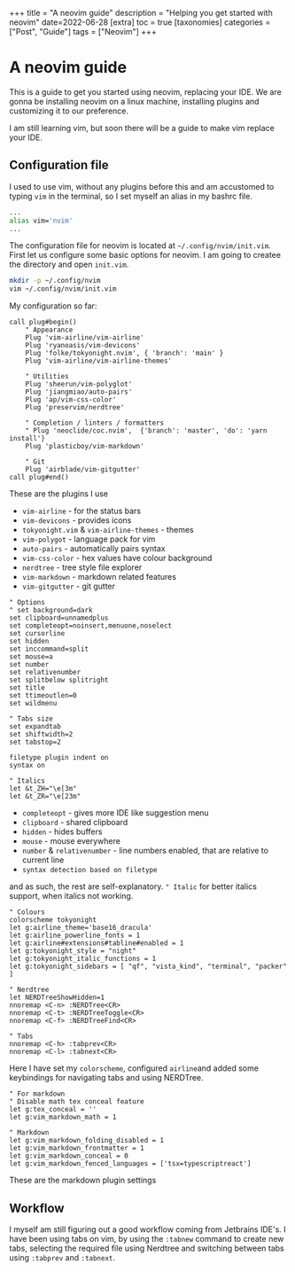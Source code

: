 +++
title = "A neovim guide"
description = "Helping you get started with neovim"
date=2022-06-28
[extra]
toc = true
[taxonomies]
categories = ["Post", "Guide"]
tags = ["Neovim"]
+++

# A neovim guide

This is a guide to get you started using neovim, replacing your IDE. We are gonna be installing neovim on a linux machine,
installing plugins and customizing it to our preference.

I am still learning vim, but soon there will be a guide to make vim replace your IDE.

## Configuration file

I used to use vim, without any plugins before this and am accustomed to typing `vim` in the terminal, so I set myself an alias in my bashrc file.
```sh
...
alias vim='nvim'
...
```

The configuration file for neovim is located at `~/.config/nvim/init.vim`. First let us configure some basic options for neovim.
I am going to createe the directory and open `init.vim`.

```sh
mkdir -p ~/.config/nvim
vim ~/.config/nvim/init.vim
```
My configuration so far: 
```vim
call plug#begin()
    " Appearance
    Plug 'vim-airline/vim-airline'
    Plug 'ryanoasis/vim-devicons'
    Plug 'folke/tokyonight.nvim', { 'branch': 'main' }
    Plug 'vim-airline/vim-airline-themes'

    " Utilities
    Plug 'sheerun/vim-polyglot'
    Plug 'jiangmiao/auto-pairs'
    Plug 'ap/vim-css-color'
    Plug 'preservim/nerdtree'

    " Completion / linters / formatters
    " Plug 'neoclide/coc.nvim',  {'branch': 'master', 'do': 'yarn install'}
    Plug 'plasticboy/vim-markdown'

    " Git
    Plug 'airblade/vim-gitgutter'
call plug#end() 
```
These are the plugins I use
- `vim-airline` - for the status bars
- `vim-devicons` - provides icons
- `tokyonight.vim` & `vim-airline-themes` - themes
- `vim-polygot` - language pack for vim
- `auto-pairs` - automatically pairs syntax
- `vim-css-color` - hex values have colour background
- `nerdtree` - tree style file explorer
- `vim-markdown` - markdown related features
- `vim-gitgutter` - git gutter


```vim
" Options
" set background=dark
set clipboard=unnamedplus
set completeopt=noinsert,menuone,noselect
set cursorline
set hidden
set inccommand=split
set mouse=a
set number
set relativenumber
set splitbelow splitright
set title
set ttimeoutlen=0
set wildmenu

" Tabs size
set expandtab
set shiftwidth=2
set tabstop=2

filetype plugin indent on
syntax on

" Italics
let &t_ZH="\e[3m"
let &t_ZR="\e[23m"
```
- `completeopt` - gives more IDE like suggestion menu
- `clipboard` - shared clipboard
- `hidden` - hides buffers
- `mouse` - mouse everywhere
- `number` & `relativenumber` - line numbers enabled, that are relative to current line
- `syntax detection based on filetype`

and as such, the rest are self-explanatory. `" Italic` for better italics support, when italics not working.


```vim
" Colours
colorscheme tokyonight
let g:airline_theme='base16_dracula'
let g:airline_powerline_fonts = 1
let g:airline#extensions#tabline#enabled = 1
let g:tokyonight_style = "night"
let g:tokyonight_italic_functions = 1
let g:tokyonight_sidebars = [ "qf", "vista_kind", "terminal", "packer" ]

" Nerdtree
let NERDTreeShowHidden=1
nnoremap <C-n> :NERDTree<CR>
nnoremap <C-t> :NERDTreeToggle<CR>
nnoremap <C-f> :NERDTreeFind<CR>

" Tabs
nnoremap <C-h> :tabprev<CR>
nnoremap <C-l> :tabnext<CR>
```

Here I have set my `colorscheme`, configured `airline`and added some keybindings for navigating tabs and using NERDTree.

```vim
" For markdown
" Disable math tex conceal feature
let g:tex_conceal = ''
let g:vim_markdown_math = 1

" Markdown
let g:vim_markdown_folding_disabled = 1
let g:vim_markdown_frontmatter = 1
let g:vim_markdown_conceal = 0
let g:vim_markdown_fenced_languages = ['tsx=typescriptreact']
```

These are the markdown plugin settings

## Workflow

I myself am still figuring out a good workflow coming from Jetbrains IDE's. I have been using tabs on vim, by using the `:tabnew` command to create new tabs, selecting the required
file using Nerdtree and switching between tabs using `:tabprev` and `:tabnext`.

